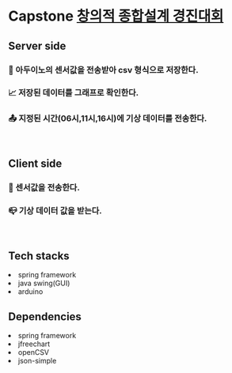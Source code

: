 # Capstone [창의적 종합설계 경진대회](http://e2festa.kr/ko/capstone)

<h2>Server side</h2>
<h3>🧾 아두이노의 센서값을 전송받아 csv 형식으로 저장한다.</h3>
<h3>📈 저장된 데이터를 그래프로 확인한다.</h3>
<h3>📤 지정된 시간(06시,11시,16시)에 기상 데이터를 전송한다.</h3>
</br>

<h2>Client side</h2>
<h3>📡 센서값을 전송한다.</h3>
<h3>📪 기상 데이터 값을 받는다.</h3>
</br>

<h2>Tech stacks</h2>
<li>spring framework</li>
<li>java swing(GUI)</li>
<li>arduino</li>
<h2>Dependencies</h2>
<li>spring framework</li>
<li>jfreechart</li>
<li>openCSV</li>
<li>json-simple</li>
